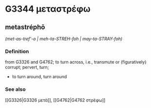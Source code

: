 # G3344 μεταστρέφω

## metastréphō

_(met-as-tref'-o | meh-ta-STREH-foh | may-ta-STRAY-foh)_

### Definition

from G3326 and G4762; to turn across, i.e., transmute or (figuratively) corrupt; pervert, turn; 

- to turn around, turn around

### See also

[[G3326|G3326 μετά]], [[G4762|G4762 στρέφω]]
